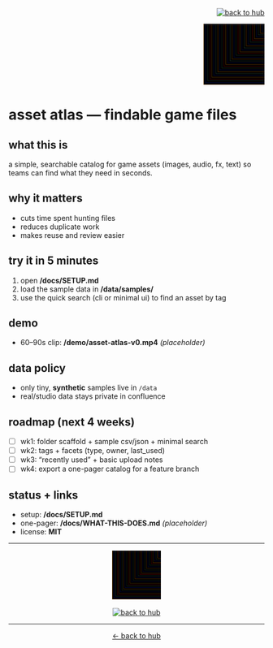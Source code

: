 <p align="right">
  <a href="https://github.com/ludus-scrinium/ludus-scrinium-hub">
    <img src="https://img.shields.io/badge/←%20back%20to%20hub-111?style=for-the-badge" alt="back to hub">
  </a>
</p>

<p align="right">
  <img src="./docs/heropfp.png" alt="asset atlas" width="120">
</p>

# asset atlas — findable game files

## what this is
a simple, searchable catalog for game assets (images, audio, fx, text) so teams can find what they need in seconds.

## why it matters
- cuts time spent hunting files
- reduces duplicate work
- makes reuse and review easier

## try it in 5 minutes
1) open **/docs/SETUP.md**  
2) load the sample data in **/data/samples/**  
3) use the quick search (cli or minimal ui) to find an asset by tag

## demo
- 60–90s clip: **/demo/asset-atlas-v0.mp4** *(placeholder)*

## data policy
- only tiny, **synthetic** samples live in `/data`
- real/studio data stays private in confluence

## roadmap (next 4 weeks)
- [ ] wk1: folder scaffold + sample csv/json + minimal search
- [ ] wk2: tags + facets (type, owner, last_used)
- [ ] wk3: “recently used” + basic upload notes
- [ ] wk4: export a one-pager catalog for a feature branch

## status + links
- setup: **/docs/SETUP.md**
- one-pager: **/docs/WHAT-THIS-DOES.md** *(placeholder)*
- license: **MIT**

---

<p align="center">
  <img src="./docs/heropfp.png" alt="asset atlas" width="96">
</p>

<p align="center">
  <a href="https://github.com/ludus-scrinium/ludus-scrinium-hub">
    <img src="https://img.shields.io/badge/←%20back%20to%20hub-111?style=for-the-badge" alt="back to hub">
  </a>
</p>


---

<p align="center"><a href="https://github.com/ludus-scrinium/ludus-scrinium-hub">← back to hub</a></p>
